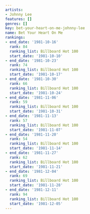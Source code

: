 ```yaml
---
artists:
- Johnny Lee
features: []
genres: []
key: bet-your-heart-on-me-johnny-lee
name: Bet Your Heart On Me
rankings:
- end_date: '1981-10-16'
  rank: 84
  ranking_list: Billboard Hot 100
  start_date: '1981-10-10'
- end_date: '1981-10-23'
  rank: 74
  ranking_list: Billboard Hot 100
  start_date: '1981-10-17'
- end_date: '1981-10-30'
  rank: 66
  ranking_list: Billboard Hot 100
  start_date: '1981-10-24'
- end_date: '1981-11-06'
  rank: 59
  ranking_list: Billboard Hot 100
  start_date: '1981-10-31'
- end_date: '1981-11-13'
  rank: 57
  ranking_list: Billboard Hot 100
  start_date: '1981-11-07'
- end_date: '1981-11-20'
  rank: 54
  ranking_list: Billboard Hot 100
  start_date: '1981-11-14'
- end_date: '1981-11-27'
  rank: 62
  ranking_list: Billboard Hot 100
  start_date: '1981-11-21'
- end_date: '1981-12-04'
  rank: 69
  ranking_list: Billboard Hot 100
  start_date: '1981-11-28'
- end_date: '1981-12-11'
  rank: 94
  ranking_list: Billboard Hot 100
  start_date: '1981-12-05'
---
```


